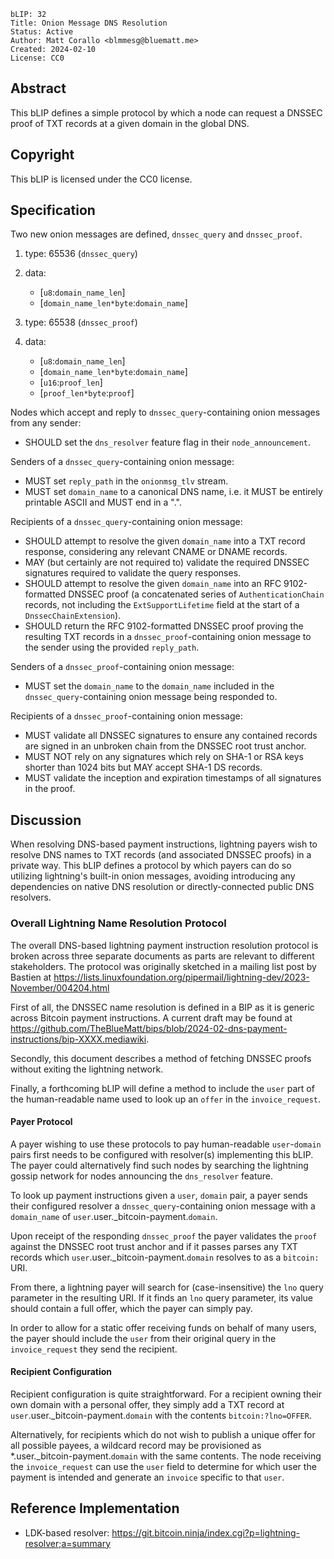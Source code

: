```
bLIP: 32
Title: Onion Message DNS Resolution
Status: Active
Author: Matt Corallo <blmmesg@bluematt.me>
Created: 2024-02-10
License: CC0
```

## Abstract

This bLIP defines a simple protocol by which a node can request a DNSSEC proof of TXT records at a
given domain in the global DNS.

## Copyright

This bLIP is licensed under the CC0 license.

## Specification

Two new onion messages are defined, `dnssec_query` and `dnssec_proof`.

1. type: 65536 (`dnssec_query`)
2. data:
    * [`u8`:`domain_name_len`]
    * [`domain_name_len*byte`:`domain_name`]

1. type: 65538 (`dnssec_proof`)
2. data:
    * [`u8`:`domain_name_len`]
    * [`domain_name_len*byte`:`domain_name`]
    * [`u16`:`proof_len`]
    * [`proof_len*byte`:`proof`]

Nodes which accept and reply to `dnssec_query`-containing onion messages from any sender:
 * SHOULD set the `dns_resolver` feature flag in their `node_announcement`.

Senders of a `dnssec_query`-containing onion message:
 * MUST set `reply_path` in the `onionmsg_tlv` stream.
 * MUST set `domain_name` to a canonical DNS name, i.e. it MUST be entirely printable ASCII and
   MUST end in a ".".

Recipients of a `dnssec_query`-containing onion message:
 * SHOULD attempt to resolve the given `domain_name` into a TXT record response, considering any
   relevant CNAME or DNAME records.
 * MAY (but certainly are not required to) validate the required DNSSEC signatures required to
   validate the query responses.
 * SHOULD attempt to resolve the given `domain_name` into an RFC 9102-formatted DNSSEC proof (a
   concatenated series of `AuthenticationChain` records, not including the `ExtSupportLifetime`
   field at the start of a `DnssecChainExtension`).
 * SHOULD return the RFC 9102-formatted DNSSEC proof proving the resulting TXT records in a
   `dnssec_proof`-containing onion message to the sender using the provided `reply_path`.

Senders of a `dnssec_proof`-containing onion message:
 * MUST set the `domain_name` to the `domain_name` included in the `dnssec_query`-containing onion
   message being responded to.

Recipients of a `dnssec_proof`-containing onion message:
 * MUST validate all DNSSEC signatures to ensure any contained records are signed in an unbroken
   chain from the DNSSEC root trust anchor.
 * MUST NOT rely on any signatures which rely on SHA-1 or RSA keys shorter than 1024 bits but MAY
   accept SHA-1 DS records.
 * MUST validate the inception and expiration timestamps of all signatures in the proof.

## Discussion

When resolving DNS-based payment instructions, lightning payers wish to resolve DNS names to TXT
records (and associated DNSSEC proofs) in a private way. This bLIP defines a protocol by which
payers can do so utilizing lightning's built-in onion messages, avoiding introducing any
dependencies on native DNS resolution or directly-connected public DNS resolvers.

### Overall Lightning Name Resolution Protocol

The overall DNS-based lightning payment instruction resolution protocol is broken across three
separate documents as parts are relevant to different stakeholders. The protocol was originally
sketched in a mailing list post by Bastien at
<https://lists.linuxfoundation.org/pipermail/lightning-dev/2023-November/004204.html>

First of all, the DNSSEC name resolution is defined in a BIP as it is generic across Bitcoin
payment instructions. A current draft may be found at
<https://github.com/TheBlueMatt/bips/blob/2024-02-dns-payment-instructions/bip-XXXX.mediawiki>.

Secondly, this document describes a method of fetching DNSSEC proofs without exiting the lightning
network.

Finally, a forthcoming bLIP will define a method to include the `user` part of the human-readable
name used to look up an `offer` in the `invoice_request`.

#### Payer Protocol

A payer wishing to use these protocols to pay human-readable `user`-`domain` pairs first needs to
be configured with resolver(s) implementing this bLIP. The payer could alternatively find such
nodes by searching the lightning gossip network for nodes announcing the `dns_resolver` feature.

To look up payment instructions given a `user`, `domain` pair, a payer sends their configured
resolver a `dnssec_query`-containing onion message with a `domain_name` of
`user`.user._bitcoin-payment.`domain`.

Upon receipt of the responding `dnssec_proof` the payer validates the `proof` against the DNSSEC
root trust anchor and if it passes parses any TXT records which
`user`.user._bitcoin-payment.`domain` resolves to as a `bitcoin:` URI.

From there, a lightning payer will search for (case-insensitive) the `lno` query parameter in the
resulting URI. If it finds an `lno` query parameter, its value should contain a full offer, which
the payer can simply pay.

In order to allow for a static offer receiving funds on behalf of many users, the payer should
include the `user` from their original query in the `invoice_request` they send the recipient.

#### Recipient Configuration

Recipient configuration is quite straightforward. For a recipient owning their own domain with a
personal offer, they simply add a TXT record at `user`.user._bitcoin-payment.`domain` with the
contents `bitcoin:?lno=OFFER`.

Alternatively, for recipients which do not wish to publish a unique offer for all possible payees,
a wildcard record may be provisioned as *.user._bitcoin-payment.`domain` with the same contents.
The node receiving the `invoice_request` can use the `user` field to determine for which user the
payment is intended and generate an `invoice` specific to that `user`.

## Reference Implementation
* LDK-based resolver: <https://git.bitcoin.ninja/index.cgi?p=lightning-resolver;a=summary>
